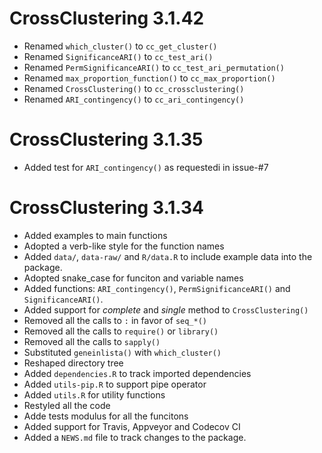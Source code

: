 # CrossClustering 3.1.42

* Renamed `which_cluster()` to `cc_get_cluster()`
* Renamed `SignificanceARI()` to `cc_test_ari()`
* Renamed `PermSignificanceARI()` to `cc_test_ari_permutation()`
* Renamed `max_proportion_function()` to `cc_max_proportion()`
* Renamed `CrossClustering()` to `cc_crossclustering()`
* Renamed `ARI_contingency()` to `cc_ari_contingency()`

# CrossClustering 3.1.35

* Added test for `ARI_contingency()` as requestedi in issue-#7

# CrossClustering 3.1.34

* Added examples to main functions
* Adopted a verb-like style for the function names
* Added `data/`, `data-raw/` and `R/data.R` to include example data into the
  package.
* Adopted snake_case for funciton and variable names
* Added functions: `ARI_contingency()`, `PermSignificanceARI()` and
  `SignificanceARI()`.
* Added support for _complete_ and _single_ method to `CrossClustering()`
* Removed all the calls to `:` in favor of `seq_*()`
* Removed all the calls to `require()` or `library()`
* Removed all the calls to `sapply()`
* Substituted `geneinlista()` with `which_cluster()`
* Reshaped directory tree
* Added `dependencies.R` to track imported dependencies
* Added `utils-pip.R` to support pipe operator
* Added `utils.R` for utility functions
* Restyled all the code
* Adde tests modulus for all the funcitons
* Added support for Travis, Appveyor and Codecov CI 
* Added a `NEWS.md` file to track changes to the package.
